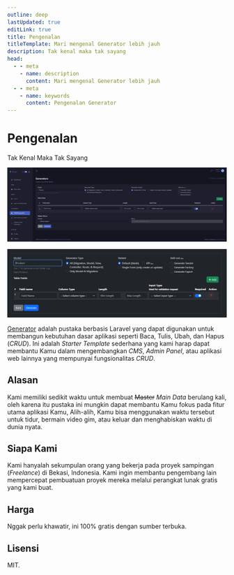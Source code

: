 ```yaml
---
outline: deep
lastUpdated: true
editLink: true
title: Pengenalan
titleTemplate: Mari mengenal Generator lebih jauh
description: Tak kenal maka tak sayang
head:
  - - meta
    - name: description
      content: Mari mengenal Generator lebih jauh
  - - meta
    - name: keywords
      content: Pengenalan Generator
---
```


# Pengenalan
Tak Kenal Maka Tak Sayang

![image](./../public/full-version.png)

![image](./../public/simple-version.png)

[Generator](https://github.com/Evdigi-INA/generator) adalah pustaka berbasis Laravel yang dapat digunakan untuk membangun kebutuhan dasar aplikasi seperti Baca, Tulis, Ubah, dan Hapus (_CRUD_). Ini adalah _Starter Template_ sederhana yang kami harap dapat membantu Kamu dalam mengembangkan _CMS_, _Admin Panel_, atau aplikasi web lainnya yang mempunyai fungsionalitas _CRUD_.

## Alasan

Kami memiliki sedikit waktu untuk membuat <s>Master</s> _Main Data_ berulang kali, oleh karena itu pustaka ini mungkin dapat membantu Kamu fokus pada fitur utama aplikasi Kamu, Alih-alih, Kamu bisa menggunakan waktu tersebut untuk tidur, bermain video gim, atau keluar dan menghabiskan waktu di dunia nyata.

## Siapa Kami

Kami hanyalah sekumpulan orang yang bekerja pada proyek sampingan (_Freelance_) di Bekasi, Indonesia. Kami ingin membantu pengembang lain mempercepat pembuatuan proyek mereka melalui perangkat lunak gratis yang kami buat.

## Harga

Nggak perlu khawatir, ini 100% gratis dengan sumber terbuka.

## Lisensi

MIT.

